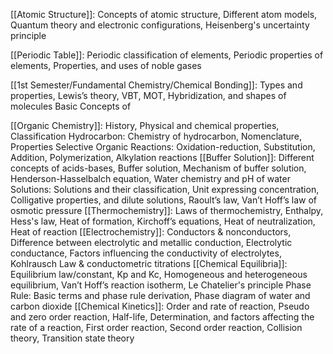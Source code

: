 [[Atomic Structure]]: Concepts of atomic structure, Different atom models, Quantum theory and electronic configurations, Heisenberg's uncertainty principle 

[[Periodic Table]]: Periodic classification of elements, Periodic properties of elements, Properties, and uses of noble gases 

[[1st Semester/Fundamental Chemistry/Chemical Bonding]]: Types and properties, Lewis’s theory, VBT, MOT, Hybridization, and shapes of molecules Basic Concepts of 

[[Organic Chemistry]]: History, Physical and chemical properties, Classification Hydrocarbon: Chemistry of hydrocarbon, Nomenclature, Properties Selective Organic Reactions: Oxidation-reduction, Substitution, Addition, Polymerization, Alkylation reactions 
[[Buffer Solution]]: Different concepts of acids-bases, Buffer solution, Mechanism of buffer solution, Henderson-Hasselbalch equation, Water chemistry and pH of water Solutions: Solutions and their classification, Unit expressing concentration, Colligative properties, and dilute solutions, Raoult’s law, Van’t Hoff’s law of osmotic pressure 
[[Thermochemistry]]: Laws of thermochemistry, Enthalpy, Hess's law, Heat of formation, Kirchoff’s equations, Heat of neutralization, Heat of reaction 
[[Electrochemistry]]: Conductors & nonconductors, Difference between electrolytic and metallic conduction, Electrolytic conductance, Factors influencing the conductivity of electrolytes, Kohlrausch Law & conductometric titrations 
[[Chemical Equilibria]]: Equilibrium law/constant, Kp and Kc, Homogeneous and heterogeneous equilibrium, Van’t Hoff’s reaction isotherm, Le Chatelier's principle Phase Rule: Basic terms and phase rule derivation, Phase diagram of water and carbon dioxide 
[[Chemical Kinetics]]: Order and rate of reaction, Pseudo and zero order reaction, Half-life, Determination, and factors affecting the rate of a reaction, First order reaction, Second order reaction, Collision theory, Transition state theory